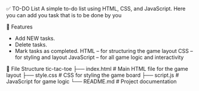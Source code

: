 ✅ TO-DO List
A simple to-do list using HTML, CSS, and JavaScript. Here you can add you task that is to be done by you


🚀 Features
- Add NEW tasks.
- Delete tasks.
- Mark tasks as completed.
HTML – for structuring the game layout
CSS – for styling and layout
JavaScript – for all game logic and interactivity


📂 File Structure
tic-tac-toe
├── index.html # Main HTML file for the game layout
├── style.css # CSS for styling the game board
├── script.js # JavaScript for game logic
└── README.md # Project documentation
